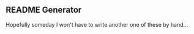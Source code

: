 README Generator
----------------

Hopefully someday I won't have to write another one of these by hand...
